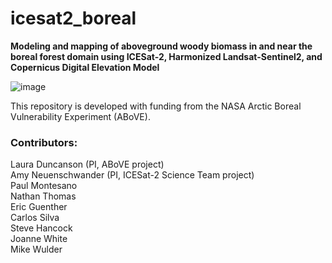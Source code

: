 # icesat2_boreal

**Modeling and mapping of aboveground woody biomass in and near the boreal forest domain using ICESat-2, Harmonized Landsat-Sentinel2, and Copernicus Digital Elevation Model**

![image](https://github.com/user-attachments/assets/24e28e19-3a37-45b4-8504-f216941a6e4e)

This repository is developed with funding from the NASA Arctic Boreal Vulnerability Experiment (ABoVE).

### Contributors:  
Laura Duncanson (PI, ABoVE project)  
Amy Neuenschwander (PI, ICESat-2 Science Team project)  
Paul Montesano  
Nathan Thomas  
Eric Guenther  
Carlos Silva  
Steve Hancock  
Joanne White  
Mike Wulder  
